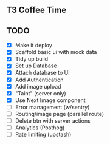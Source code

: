 ## T3 Coffee Time

## TODO

- [x] Make it deploy
- [x] Scaffold basic ui with mock data
- [x] Tidy up build
- [x] Set up Database
- [x] Attach database to UI
- [x] Add Authentication
- [x] Add image upload
- [x] "Taint" (server only)
- [x] Use Next Image component
- [ ] Error management (w/sentry)
- [ ] Routing/image page (parallel route)
- [ ] Delete btn with server actions
- [ ] Analytics (Posthog)
- [ ] Rate limiting (upstash)
